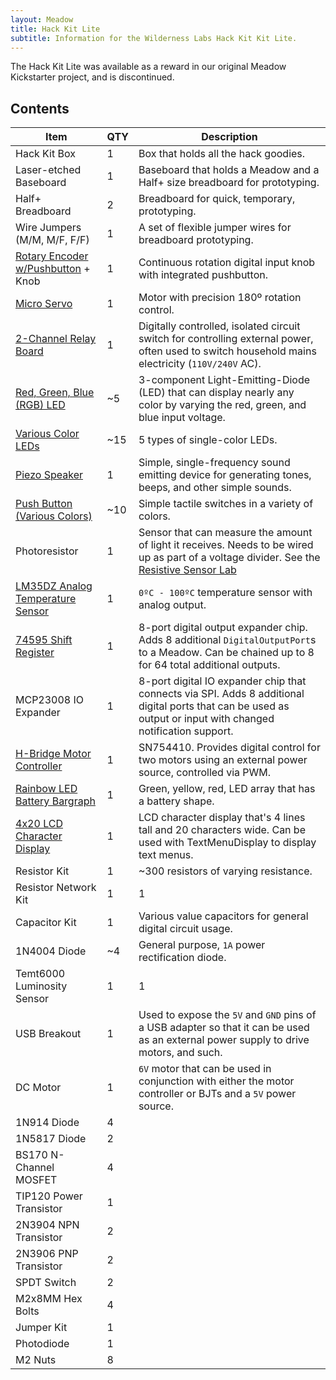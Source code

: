 ```yaml
---
layout: Meadow
title: Hack Kit Lite
subtitle: Information for the Wilderness Labs Hack Kit Kit Lite.
---
```


The Hack Kit Lite was available as a reward in our original Meadow Kickstarter project, and is discontinued.

## Contents

| Item                    | QTY | Description |
|-------------------------|------|-------------|
| Hack Kit Box            | 1 | Box that holds all the hack goodies. |
| Laser-etched Baseboard  | 1 | Baseboard that holds a Meadow and a Half+ size breadboard for prototyping. |
| Half+ Breadboard        | 2 | Breadboard for quick, temporary, prototyping. |
| Wire Jumpers (M/M, M/F, F/F) | 1 | A set of flexible jumper wires for breadboard prototyping. |
| [Rotary Encoder w/Pushbutton](/docs/api/Meadow.Foundation/Meadow.Foundation.Sensors.Rotary/RotaryEncoderWithButton/) + Knob | 1 | Continuous rotation digital input knob with integrated pushbutton. |
| [Micro Servo](/docs/api/Meadow.Foundation/Meadow.Foundation.Servos/Servo/) | 1 | Motor with precision 180º rotation control. |
| [2-Channel Relay Board](/docs/api/Meadow.Foundation/Meadow.Foundation.Relays/Relay/)  | 1 | Digitally controlled, isolated circuit switch for controlling external power, often used to switch household mains electricity (`110V/240V` AC). |
| [Red, Green, Blue (RGB) LED](/docs/api/Meadow.Foundation/Meadow.Foundation.Leds/RgbPwmLed/) | ~5 | 3-component Light-Emitting-Diode (LED) that can display nearly any color by varying the red, green, and blue input voltage. |
| [Various Color LEDs](/docs/api/Meadow.Foundation/Meadow.Foundation.Leds/Led/) | ~15 | 5 types of single-color LEDs. |
| [Piezo Speaker](/docs/api/Meadow.Foundation/Meadow.Foundation.Audio/PiezoSpeaker/) | 1 | Simple, single-frequency sound emitting device for generating tones, beeps, and other simple sounds. |
| [Push Button (Various Colors)](/docs/api/Meadow.Foundation/Meadow.Foundation.Sensors.Buttons/PushButton/) | ~10 | Simple tactile switches in a variety of colors. |
| Photoresistor | 1 | Sensor that can measure the amount of light it receives. Needs to be wired up as part of a voltage divider. See the [Resistive Sensor Lab](/Hardware/Tutorials/Electronics/Part5/Resistive_Sensor_Lab/) |
| [LM35DZ Analog Temperature Sensor](/docs/api/Meadow.Foundation/Meadow.Foundation.Sensors.Temperature/AnalogTemperature/) | 1 | `0ºC - 100ºC` temperature sensor with analog output. |
| [74595 Shift Register](/docs/api/Meadow.Foundation/Meadow.Foundation.ICs.IOExpanders/x74595/) | 1 | 8-port digital output expander chip. Adds 8 additional `DigitalOutputPort`s to a Meadow. Can be chained up to 8 for 64 total additional outputs. |
| MCP23008 IO Expander | 1 | 8-port digital IO expander chip that connects via SPI. Adds 8 additional digital ports that can be used as output or input with changed notification support. |
| [H-Bridge Motor Controller](/docs/api/Meadow.Foundation/Meadow.Foundation.Motors/HBridgeMotor/) | 1 | SN754410. Provides digital control for two motors using an external power source, controlled via PWM. |
| [Rainbow LED Battery Bargraph](/docs/api/Meadow.Foundation/Meadow.Foundation.Leds/LedBarGraph/) | 1 | Green, yellow, red, LED array that has a battery shape. |
| [4x20 LCD Character Display](/docs/api/Meadow.Foundation/Meadow.Foundation.Displays.Lcd/CharacterDisplay/) | 1 | LCD character display that's 4 lines tall and 20 characters wide. Can be used with TextMenuDisplay to display text menus. |
| Resistor Kit | 1 | ~300 resistors of varying resistance. |
| Resistor Network Kit | 1 | 1 | 5 different values of 8 resistors in a single  package. Typically used in conjunction with LED bargraphs. |
| Capacitor Kit | 1 | Various value capacitors for general digital circuit usage. |
| 1N4004 Diode | ~4 | General purpose, `1A` power rectification diode. |
| Temt6000 Luminosity Sensor | 1 | 1 | `5V` light sensor used as an example of how to use a voltage divider to reduce a `5V` analog signal to `3.3V`. See the [Level-Shifting Lab](/Hardware/Tutorials/Electronics/Part5/Level_Shifting_Lab/). |
| USB Breakout | 1 | Used to expose the `5V` and `GND` pins of a USB adapter so that it can be used as an external power supply to drive motors, and such. |
| DC Motor | 1 | `6V` motor that can be used in conjunction with either the motor controller or BJTs and a `5V` power source. |
| 1N914 Diode | 4 | |
| 1N5817 Diode | 2 | |
| BS170 N-Channel MOSFET | 4 | |
| TIP120 Power Transistor | 1 | |
| 2N3904 NPN Transistor | 2 | | 
| 2N3906 PNP Transistor | 2 |  |
| SPDT Switch | 2 | |
| M2x8MM Hex Bolts | 4 | |
| Jumper Kit | 1 | |
| Photodiode | 1 | |
| M2 Nuts | 8 | |